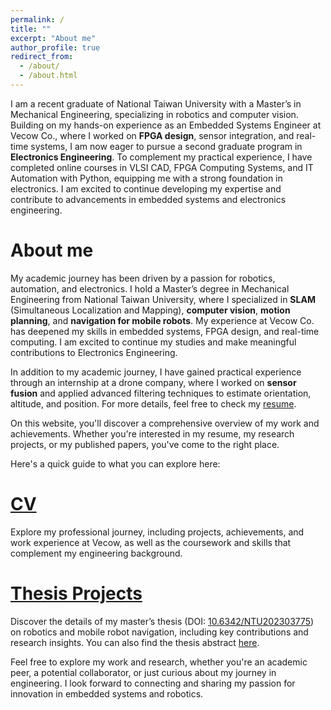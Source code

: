```yaml
---
permalink: /
title: ""
excerpt: "About me"
author_profile: true
redirect_from: 
  - /about/
  - /about.html
---
```

I am a recent graduate of National Taiwan University with a Master’s in Mechanical Engineering, specializing in robotics and computer vision. Building on my hands-on experience as an Embedded Systems Engineer at Vecow Co., where I worked on **FPGA design**, sensor integration, and real-time systems, I am now eager to pursue a second graduate program in **Electronics Engineering**. To complement my practical experience, I have completed online courses in VLSI CAD, FPGA Computing Systems, and IT Automation with Python, equipping me with a strong foundation in electronics. I am excited to continue developing my expertise and contribute to advancements in embedded systems and electronics engineering.

About me
======
My academic journey has been driven by a passion for robotics, automation, and electronics. I hold a Master’s degree in Mechanical Engineering from National Taiwan University, where I specialized in **SLAM** (Simultaneous Localization and Mapping), **computer vision**, **motion planning**, and **navigation for mobile robots**. My experience at Vecow Co. has deepened my skills in embedded systems, FPGA design, and real-time computing. I am excited to continue my studies and make meaningful contributions to Electronics Engineering.

In addition to my academic journey, I have gained practical experience through an internship at a drone company, where I worked on **sensor fusion** and applied advanced filtering techniques to estimate orientation, altitude, and position. For more details, feel free to check my [resume](http://tsungwun.github.io/files/professional_standard_resume_0915.pdf).

On this website, you'll discover a comprehensive overview of my work and achievements. Whether you're interested in my resume, my research projects, or my published papers, you've come to the right place.

Here's a quick guide to what you can explore here:

[CV](https://tsungwun.github.io/cv/)
======
Explore my professional journey, including projects, achievements, and work experience at Vecow, as well as the coursework and skills that complement my engineering background.

[Thesis Projects](https://tsungwun.github.io/thesis/)
======
Discover the details of my master’s thesis (DOI: [10.6342/NTU202303775](https://tdr.lib.ntu.edu.tw/handle/123456789/91054?locale=en)) on robotics and mobile robot navigation, including key contributions and research insights. You can also find the thesis abstract [here](https://tsungwun.github.io/files/thesis_abstract.pdf).

Feel free to explore my work and research, whether you're an academic peer, a potential collaborator, or just curious about my journey in engineering. I look forward to connecting and sharing my passion for innovation in embedded systems and robotics.

